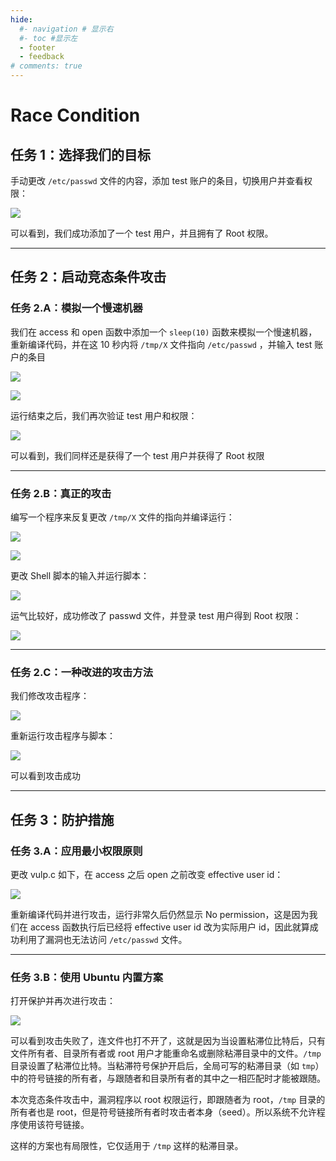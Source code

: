 ```yaml
---
hide:
  #- navigation # 显示右
  #- toc #显示左
  - footer
  - feedback
# comments: true
---  
```


# Race Condition

## 任务 1：选择我们的目标

手动更改 `/etc/passwd` 文件的内容，添加 test 账户的条目，切换用户并查看权限：

![](../../../../../assets/Pasted%20image%2020250721200429.png)

可以看到，我们成功添加了一个 test 用户，并且拥有了 Root 权限。
***
## 任务 2：启动竞态条件攻击

### 任务 2.A：模拟一个慢速机器

我们在 access 和 open 函数中添加一个 `sleep(10)` 函数来模拟一个慢速机器，重新编译代码，并在这 10 秒内将 `/tmp/X` 文件指向 `/etc/passwd` ，并输入 test 账户的条目

![](../../../../../assets/Pasted%20image%2020250721204848.png)

![](../../../../../assets/Pasted%20image%2020250721204831.png)

运行结束之后，我们再次验证 test 用户和权限：

![](../../../../../assets/Pasted%20image%2020250721204922.png)

可以看到，我们同样还是获得了一个 test 用户并获得了 Root 权限
***
### 任务 2.B：真正的攻击

编写一个程序来反复更改 `/tmp/X` 文件的指向并编译运行：

![](../../../../../assets/Pasted%20image%2020250721210401.png)

![](../../../../../assets/Pasted%20image%2020250721210526.png)

更改 Shell 脚本的输入并运行脚本：

![](../../../../../assets/Pasted%20image%2020250721210457.png)

运气比较好，成功修改了 passwd 文件，并登录 test 用户得到 Root 权限：

![](../../../../../assets/Pasted%20image%2020250721210717.png)
***
### 任务 2.C：一种改进的攻击方法

我们修改攻击程序：

![](../../../../../assets/Pasted%20image%2020250721212638.png)

重新运行攻击程序与脚本：

![](../../../../../assets/Pasted%20image%2020250721220126.png)

可以看到攻击成功
***
## 任务 3：防护措施

### 任务 3.A：应用最小权限原则

更改 vulp.c 如下，在 access 之后 open 之前改变 effective user id：

![](../../../../../assets/Pasted%20image%2020250721222101.png)

重新编译代码并进行攻击，运行非常久后仍然显示 No permission，这是因为我们在 access 函数执行后已经将 effective user id 改为实际用户 id，因此就算成功利用了漏洞也无法访问 `/etc/passwd` 文件。
***
### 任务 3.B：使用 Ubuntu 内置方案

打开保护并再次进行攻击：

![](../../../../../assets/Pasted%20image%2020250721223337.png)

可以看到攻击失败了，连文件也打不开了，这就是因为当设置粘滞位比特后，只有文件所有者、目录所有者或 root 用户才能重命名或删除粘滞目录中的文件。`/tmp` 目录设置了粘滞位比特。当粘滞符号保护开启后，全局可写的粘滞目录（如 `tmp`）中的符号链接的所有者，与跟随者和目录所有者的其中之一相匹配时才能被跟随。

本次竞态条件攻击中，漏洞程序以 root 权限运行，即跟随者为 root，`/tmp` 目录的所有者也是 root，但是符号链接所有者时攻击者本身（seed）。所以系统不允许程序使用该符号链接。

这样的方案也有局限性，它仅适用于 `/tmp` 这样的粘滞目录。